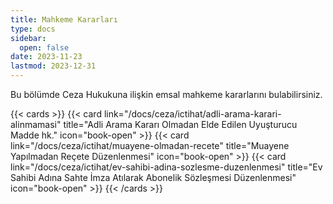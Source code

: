 ```yaml
---
title: Mahkeme Kararları
type: docs
sidebar:
  open: false
date: 2023-11-23
lastmod: 2023-12-31
---
```


Bu bölümde Ceza Hukukuna ilişkin emsal mahkeme kararlarını bulabilirsiniz.

{{< cards >}}
{{< card link="/docs/ceza/ictihat/adli-arama-karari-alinmamasi" title="Adli Arama Kararı Olmadan Elde Edilen Uyuşturucu Madde hk." icon="book-open" >}}
{{< card link="/docs/ceza/ictihat/muayene-olmadan-recete" title="Muayene Yapılmadan Reçete Düzenlenmesi" icon="book-open" >}}
{{< card link="/docs/ceza/ictihat/ev-sahibi-adina-sozlesme-duzenlenmesi" title="Ev Sahibi Adına Sahte İmza Atılarak Abonelik Sözleşmesi Düzenlenmesi" icon="book-open" >}}
{{< /cards >}}
